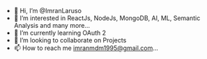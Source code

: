 - 👋 Hi, I’m @ImranLaruso
- 👀 I’m interested in ReactJs, NodeJs, MongoDB, AI, ML, Semantic Analysis and many more...
- 🌱 I’m currently learning OAuth 2
- 💞️ I’m looking to collaborate on Projects
- 📫 How to reach me imranmdm1995@gmail.com...

<!---
ImranLaruso/ImranLaruso is a ✨ special ✨ repository because its `README.md` (this file) appears on your GitHub profile.
You can click the Preview link to take a look at your changes.
--->
